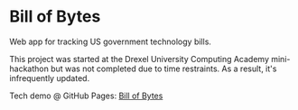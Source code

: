 Bill of Bytes
=========

Web app for tracking US government technology bills.

This project was started at the Drexel University Computing Academy mini-hackathon but was not completed due to time restraints. As a result, it's infrequently updated.

Tech demo @ GitHub Pages: [Bill of Bytes](http://zeu5.github.com/BillofBytes/)